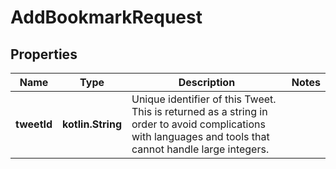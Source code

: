 
# AddBookmarkRequest

## Properties
Name | Type | Description | Notes
------------ | ------------- | ------------- | -------------
**tweetId** | **kotlin.String** | Unique identifier of this Tweet. This is returned as a string in order to avoid complications with languages and tools that cannot handle large integers. | 



